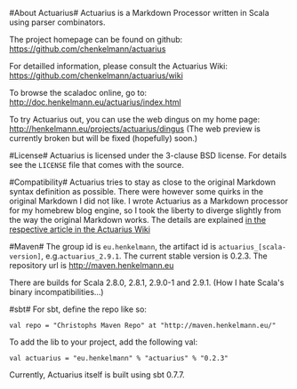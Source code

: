 #About Actuarius#
Actuarius is a Markdown Processor written in Scala using parser combinators. 

The project homepage can be found on github: https://github.com/chenkelmann/actuarius

For detailled information, please consult the Actuarius Wiki: https://github.com/chenkelmann/actuarius/wiki 

To browse the scaladoc online, go to: http://doc.henkelmann.eu/actuarius/index.html

To try Actuarius out, you can use the web dingus on my home page: http://henkelmann.eu/projects/actuarius/dingus 
(The web preview is currently broken but will be fixed (hopefully) soon.)

#License#
Actuarius is licensed under the 3-clause BSD license. For details see the `LICENSE` file that comes with the source.

#Compatibility#
Actuarius tries to stay as close to the original Markdown syntax definition as possible. There were however some quirks in the original Markdown I did not like. I wrote Actuarius as a Markdown processor for my homebrew blog engine, so I took the liberty to diverge slightly from the way the original Markdown works. The details are explained [in the respective article in the Actuarius Wiki](https://github.com/chenkelmann/actuarius/wiki/Differences-Between-Actuarius-And-Standard-Markdown)


#Maven#
The group id is `eu.henkelmann`, the artifact id is `actuarius_[scala-version]`, e.g.`actuarius_2.9.1`. The current stable version is 0.2.3. The repository url is http://maven.henkelmann.eu

There are builds for Scala 2.8.0, 2.8.1, 2.9.0-1 and 2.9.1. (How I hate Scala's binary incompatibilities…)

#sbt#
For sbt, define the repo like so:

    val repo = "Christophs Maven Repo" at "http://maven.henkelmann.eu/"
        
To add the lib to your project, add the following val:

    val actuarius = "eu.henkelmann" % "actuarius" % "0.2.3"
    
Currently, Actuarius itself is built using sbt 0.7.7. 
